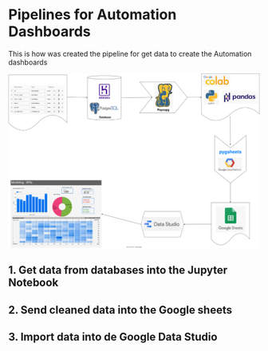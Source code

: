 # Pipelines for Automation Dashboards

This is how was created the pipeline for get data to create the Automation dashboards

![general_pipeline](assets/pipeline.drawio.svg)

## 1. Get data from databases into the Jupyter Notebook

## 2. Send cleaned data into the Google sheets

## 3. Import data into de Google Data Studio